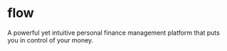 # flow

A powerful yet intuitive personal finance management platform that puts you in control of your money.

